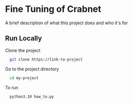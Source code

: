 # Fine Tuning of Crabnet 

A brief description of what this project does and who it's for


## Run Locally

Clone the project

```bash
  git clone https://link-to-project
```

Go to the project directory

```bash
  cd my-project
```

To run 

```bash
  python3.10 how_to.py
```



